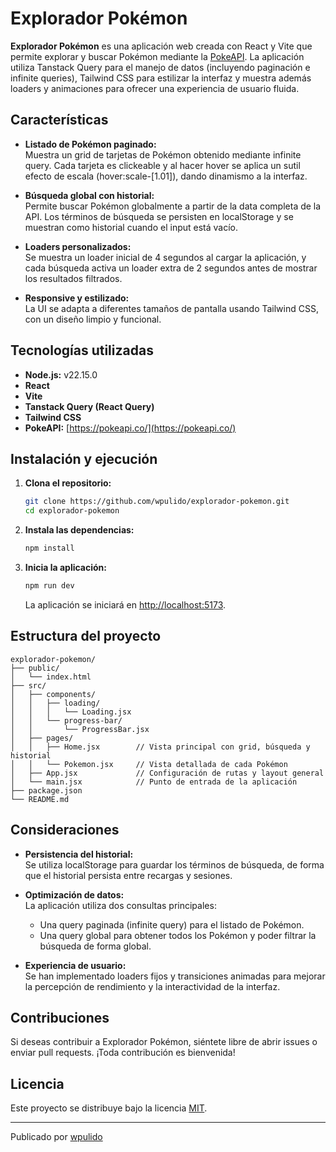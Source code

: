 # Explorador Pokémon

**Explorador Pokémon** es una aplicación web creada con React y Vite que permite explorar y buscar Pokémon mediante la [PokeAPI](https://pokeapi.co/). La aplicación utiliza Tanstack Query para el manejo de datos (incluyendo paginación e infinite queries), Tailwind CSS para estilizar la interfaz y muestra además loaders y animaciones para ofrecer una experiencia de usuario fluida.

## Características

- **Listado de Pokémon paginado:**  
  Muestra un grid de tarjetas de Pokémon obtenido mediante infinite query. Cada tarjeta es clickeable y al hacer hover se aplica un sutil efecto de escala (hover:scale-[1.01]), dando dinamismo a la interfaz.

- **Búsqueda global con historial:**  
  Permite buscar Pokémon globalmente a partir de la data completa de la API. Los términos de búsqueda se persisten en localStorage y se muestran como historial cuando el input está vacío.

- **Loaders personalizados:**  
  Se muestra un loader inicial de 4 segundos al cargar la aplicación, y cada búsqueda activa un loader extra de 2 segundos antes de mostrar los resultados filtrados.

- **Responsive y estilizado:**  
  La UI se adapta a diferentes tamaños de pantalla usando Tailwind CSS, con un diseño limpio y funcional.

## Tecnologías utilizadas

- **Node.js:** v22.15.0
- **React**
- **Vite**
- **Tanstack Query (React Query)**
- **Tailwind CSS**
- **PokeAPI:** [https://pokeapi.co/](https://pokeapi.co/)

## Instalación y ejecución

1. **Clona el repositorio:**

   ```bash
   git clone https://github.com/wpulido/explorador-pokemon.git
   cd explorador-pokemon
   ```

2. **Instala las dependencias:**

   ```bash
   npm install
   ```

3. **Inicia la aplicación:**

   ```bash
   npm run dev
   ```

   La aplicación se iniciará en [http://localhost:5173](http://localhost:5173).

## Estructura del proyecto

```
explorador-pokemon/
├── public/
│   └── index.html
├── src/
│   ├── components/
│   │   ├── loading/
│   │   │   └── Loading.jsx
│   │   └── progress-bar/
│   │       └── ProgressBar.jsx
│   ├── pages/
│   │   ├── Home.jsx        // Vista principal con grid, búsqueda y historial
│   │   └── Pokemon.jsx     // Vista detallada de cada Pokémon
│   ├── App.jsx             // Configuración de rutas y layout general
│   └── main.jsx            // Punto de entrada de la aplicación
├── package.json
└── README.md
```

## Consideraciones

- **Persistencia del historial:**  
  Se utiliza localStorage para guardar los términos de búsqueda, de forma que el historial persista entre recargas y sesiones.

- **Optimización de datos:**  
  La aplicación utiliza dos consultas principales:

  - Una query paginada (infinite query) para el listado de Pokémon.
  - Una query global para obtener todos los Pokémon y poder filtrar la búsqueda de forma global.

- **Experiencia de usuario:**  
  Se han implementado loaders fijos y transiciones animadas para mejorar la percepción de rendimiento y la interactividad de la interfaz.

## Contribuciones

Si deseas contribuir a Explorador Pokémon, siéntete libre de abrir issues o enviar pull requests. ¡Toda contribución es bienvenida!

## Licencia

Este proyecto se distribuye bajo la licencia [MIT](LICENSE).

---

Publicado por [wpulido](https://github.com/wpulido)
